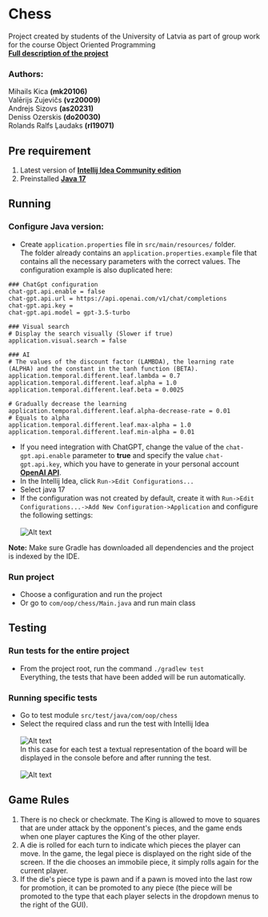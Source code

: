 # Chess

Project created by students of the University of Latvia as part of group work for the course Object Oriented Programming\
[**Full description of the project**](https://drive.google.com/file/d/1E_F6kmqceu7Ixk1BPnRjrm_iNpRcNBdA/view?usp=sharing)

### Authors:

Mihails Kica **(mk20106)**\
Valērijs Zujevičs **(vz20009)**\
Andrejs Sizovs **(as20231)**\
Deniss Ozerskis **(do20030)**\
Rolands Ralfs Ļaudaks **(rl19071)**

## Pre requirement

1. Latest version of [**Intellij Idea Community edition**](https://www.jetbrains.com/idea/download/#section=windows)
2. Preinstalled [**Java 17**](https://www.oracle.com/java/technologies/javase/jdk17-archive-downloads.html)

## Running

### Configure Java version:

* Create ```application.properties``` file in ```src/main/resources/``` folder.\
  The folder already contains an ```application.properties.example``` file that contains all the necessary parameters
  with the correct values.
  The configuration example is also duplicated here:

```
### ChatGpt configuration
chat-gpt.api.enable = false
chat-gpt.api.url = https://api.openai.com/v1/chat/completions
chat-gpt.api.key = 
chat-gpt.api.model = gpt-3.5-turbo

### Visual search
# Display the search visually (Slower if true)
application.visual.search = false

### AI
# The values of the discount factor (LAMBDA), the learning rate (ALPHA) and the constant in the tanh function (BETA).
application.temporal.different.leaf.lambda = 0.7
application.temporal.different.leaf.alpha = 1.0
application.temporal.different.leaf.beta = 0.0025

# Gradually decrease the learning
application.temporal.different.leaf.alpha-decrease-rate = 0.01
# Equals to alpha
application.temporal.different.leaf.max-alpha = 1.0
application.temporal.different.leaf.min-alpha = 0.01
```

* If you need integration with ChatGPT, change the value of the ```chat-gpt.api.enable``` parameter to **true** and
  specify the value ```chat-gpt.api.key```, which you have to generate in your personal account [**OpenAI
  API**](https://platform.openai.com/account/api-keys).
* In the Intellij Idea, click ```Run->Edit Configurations...```
* Select java 17
* If the configuration was not created by default, create it with
  ```Run->Edit Configurations...->Add New Configuration->Application``` and configure the following settings:\
  \
  ![Alt text](screenshots/configuration.png "Configuration")

**Note:** Make sure Gradle has downloaded all dependencies and the project is indexed by the IDE.

### Run project

* Choose a configuration and run the project
* Or go to ```com/oop/chess/Main.java``` and run main class

## Testing

### Run tests for the entire project

* From the project root, run the command ```./gradlew test```\
  Everything, the tests that have been added will be run automatically.

### Running specific tests

* Go to test module ```src/test/java/com/oop/chess```
* Select the required class and run the test with Intellij Idea\
  \
  ![Alt text](screenshots/tests.png "Tests")
  \
  In this case for each test a textual representation of the board will be displayed in the console before and after
  running the test.\
  \
  ![Alt text](screenshots/testOutputExample.png "Test output example")

## Game Rules

1. There is no check or checkmate. The King is allowed to move to squares that are under attack by the opponent's pieces, and the game ends when one player captures the King of the other player.
2. A die is rolled for each turn to indicate which pieces the player can move. In the game, the legal piece is displayed on the right side of the screen. If the die chooses an immobile piece, it simply rolls again for the current player.
3. If the die's piece type is pawn and if a pawn is moved into the last row for promotion, it can be promoted to any piece (the piece will be promoted to the type that each player selects in the dropdown menus to the right of the GUI).
